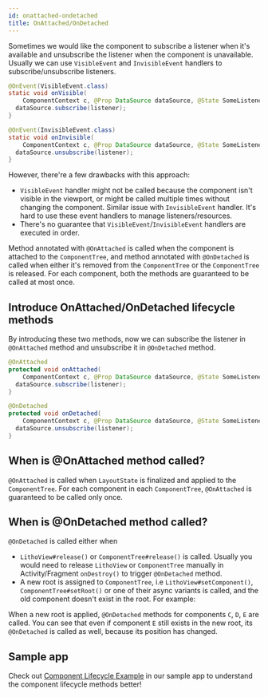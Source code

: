 ```yaml
---
id: onattached-ondetached
title: OnAttached/OnDetached
---
```


Sometimes we would like the component to subscribe a listener when it's available and unsubscribe the listener when the component is unavailable. Usually we can use `VisibleEvent` and `InvisibleEvent` handlers to subscribe/unsubscribe listeners.

```java
@OnEvent(VisibleEvent.class)
static void onVisible(
    ComponentContext c, @Prop DataSource dataSource, @State SomeListener listener) {
  dataSource.subscribe(listener);
}

@OnEvent(InvisibleEvent.class)
static void onInvisible(
    ComponentContext c, @Prop DataSource dataSource, @State SomeListener listener) {
  dataSource.unsubscribe(listener);
}
```

However, there're a few drawbacks with this approach:
* `VisibleEvent` handler might not be called because the component isn't visible in the viewport, or might be called multiple times without changing the component. Similar issue with `InvisibleEvent` handler. It's hard to use these event handlers to manage listeners/resources.
* There's no guarantee that `VisibleEvent`/`InvisibleEvent` handlers are executed in order.

Method annotated with `@OnAttached` is called when the component is attached to the `ComponentTree`, and method annotated with `@OnDetached` is called when either it's removed from the `ComponentTree` or the `ComponentTree` is released. For each component, both the methods are guaranteed to be called at most once.

## Introduce OnAttached/OnDetached lifecycle methods

By introducing these two methods, now we can subscribe the listener in `@OnAttached` method and unsubscribe it in `@OnDetached` method.
```java
@OnAttached
protected void onAttached(
    ComponentContext c, @Prop DataSource dataSource, @State SomeListener listener) {
  dataSource.subscribe(listener);
}

@OnDetached
protected void onDetached(
    ComponentContext c, @Prop DataSource dataSource, @State SomeListener listener) {
  dataSource.unsubscribe(listener);
}
```

<!-- <p align="center">
<img src="/static/images/layout-spec-delegate-moethods.svg" alt="Image" width="70%" height="70%" />
</p> -->

## When is @OnAttached method called?

`@OnAttached` is called when `LayoutState` is finalized and applied to the `ComponentTree`. For each component in each `ComponentTree`, `@OnAttached` is guaranteed to be called only once.

## When is @OnDetached method called?

`@OnDetached` is called either when
* `LithoView#release()` or `ComponentTree#release()` is called. Usually you would need to release `LithoView` or `ComponentTree` manually in Activity/Fragment `onDestroy()` to trigger `@OnDetached` method.
* A new root is assigned to `ComponentTree`, i.e `LithoView#setComponent()`, `ComponentTree#setRoot()` or one of their async variants is called, and the old component doesn't exist in the root. For example:

<!-- <p align="center">
  <img src="/static/images/set-new-root.png" alt="Image" width="60%" height="60%" />
</p> -->
When a new root is applied, `@OnDetached` methods for components `C`, `D`, `E` are called. You can see that even if component `E` still exists in the new root, its `@OnDetached` is called as well, because its position has changed.

## Sample app
Check out [Component Lifecycle Example](https://github.com/facebook/litho/blob/master/sample/src/main/java/com/facebook/samples/litho/lifecycle/LifecycleDelegateActivity.java) in our sample app to understand the component lifecycle methods better!

